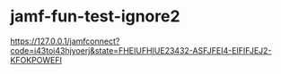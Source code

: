 # jamf-fun-test-ignore2
https://127.0.0.1/jamfconnect?code=i43toi43hjyoerj&state=FHEIUFHIUE23432-ASFJFEI4-EIFIFJEJ2-KFOKPOWEFI
